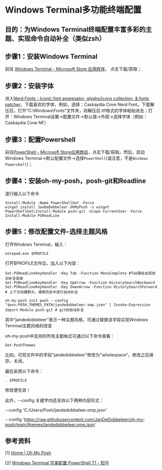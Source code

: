 # Windows Terminal多功能终端配置

## 目的：为Windows Terminal终端配置丰富多彩的主题、实现命令自动补全（类似zsh）

## 步骤1：安装Windows Terminal

前往 [Windows Terminal - Microsoft Store 应用程序](https://link.juejin.cn/?target=https%3A%2F%2Fapps.microsoft.com%2Fstore%2Fdetail%2Fwindows-terminal%2F9N0DX20HK701%3Fhl%3Dzh-cn%26gl%3Dcn)， 点击下载/获取；

## 步骤2：安装字体

进入[Nerd Fonts - Iconic font aggregator, glyphs/icons collection, & fonts patcher](https://link.juejin.cn/?target=https%3A%2F%2Fwww.nerdfonts.com%2Ffont-downloads)，下载喜欢的字体，例如，选择：Caskaydia Cove Nerd Font。下载解压后，打开“C:\Windows\Fonts”文件夹，将解压后.ttf格式的字体粘贴进去；打开：Windows Terminal设置→配置文件→默认值→外观→选择字体（例如：Caskaydia Cove NF）

## 步骤3：配置Powershell

前往[PowerShell - Microsoft Store应用商店](https://apps.microsoft.com/detail/9mz1snwt0n5d?hl=zh-cn&gl=CN)，点击下载/获取。然后，启动Windows Terminal→默认配置文件→选择`PowerShell`(请注意，不是`Windows Powershell`)；

## 步骤4：安装oh-my-posh，posh-git和Readline

逐行输入以下命令

```
Install-Module -Name PowerShellGet -Force
winget install JanDeDobbeleer.OhMyPosh -s winget
PowerShellGet\Install-Module posh-git -Scope CurrentUser -Force
Install-Module PSReadLine
```

## 步骤5：修改配置文件-选择主题风格

打开Windows Terminal，输入：

```
notepad.exe $PROFILE
```

打开$PROFILE文件后，加入以下内容：

```
Set-PSReadLineKeyHandler -Key Tab -Function MenuComplete #Tab键会出现自动补全菜单
Set-PSReadlineKeyHandler -Key UpArrow -Function HistorySearchBackward
Set-PSReadlineKeyHandler -Key DownArrow -Function HistorySearchForward
# 上下方向键箭头，搜索历史中进行自动补全

oh-my-posh init pwsh --config "$env:POSH_THEMES_PATH/jandedobbeleer.omp.json" | Invoke-Expression
Import-Module posh-git # git的自动补全

```

其中“jandedobbeleer”表示一种主题风格，可通过替换该字段实现Windows Terminal主题风格的改变

oh-my-posh中支持的所有主题格式可通过以下命令查看：

```
Get-PoshThemes
```

比如，可将文件中的字段"jandedobbeleer"修改为"wholespace"，修改之后保存，关闭。

最后采用以下命令：

```
. $PROFILE
```

修改便生效！

此外，--config 关键字内还支持以下两种内容形式：

--config 'C:/Users/Posh/jandedobbeleer.omp.json'

--config 'https://raw.githubusercontent.com/JanDeDobbeleer/oh-my-posh/main/themes/jandedobbeleer.omp.json'



## 参考资料

[1] [Home | Oh My Posh](https://ohmyposh.dev/)

[2] [Windows Terminal 完美配置 PowerShell 7.1 - 知乎](https://zhuanlan.zhihu.com/p/137595941)

